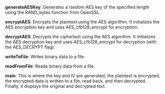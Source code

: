 **generateAESKey**: Generates a random AES key of the specified length using the RAND_bytes function from OpenSSL.

**encryptAES**: Encrypts the plaintext using the AES algorithm. It initializes the AES encryption key and uses AES_cfb128_encrypt for encryption.

**decryptAES**: Decrypts the ciphertext using the AES algorithm. It initializes the AES decryption key and uses AES_cfb128_encrypt for decryption (with the AES_DECRYPT flag).

**writeToFile**: Writes binary data to a file.

**readFromFile**: Reads binary data from a file.

**main**: This is where the key and IV are generated, the plaintext is encrypted, the encrypted data is written to a file, read back, and then decrypted. Finally, it displays the original and decrypted text.
